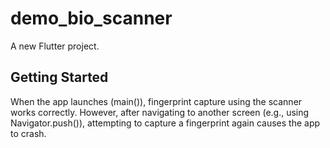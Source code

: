 # demo_bio_scanner

A new Flutter project.

## Getting Started

When the app launches (main()), fingerprint capture using the scanner works correctly. However, after navigating to another screen (e.g., using Navigator.push()), attempting to capture a fingerprint again causes the app to crash.


